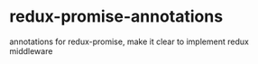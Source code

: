 # redux-promise-annotations
annotations for redux-promise, make it clear to implement redux middleware
